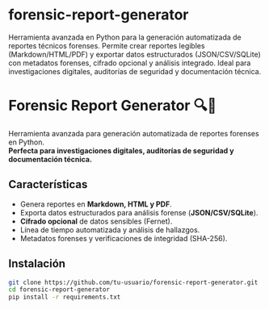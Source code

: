 # forensic-report-generator
Herramienta avanzada en Python para la generación automatizada de reportes técnicos forenses. Permite crear reportes legibles (Markdown/HTML/PDF) y exportar datos estructurados (JSON/CSV/SQLite) con metadatos forenses, cifrado opcional y análisis integrado. Ideal para investigaciones digitales, auditorías de seguridad y documentación técnica.


# Forensic Report Generator 🔍📄

Herramienta avanzada para generación automatizada de reportes forenses en Python.  
**Perfecta para investigaciones digitales, auditorías de seguridad y documentación técnica.**

## Características
- Genera reportes en **Markdown, HTML y PDF**.
- Exporta datos estructurados para análisis forense (**JSON/CSV/SQLite**).
- **Cifrado opcional** de datos sensibles (Fernet).
- Línea de tiempo automatizada y análisis de hallazgos.
- Metadatos forenses y verificaciones de integridad (SHA-256).

## Instalación
```bash
git clone https://github.com/tu-usuario/forensic-report-generator.git
cd forensic-report-generator
pip install -r requirements.txt
